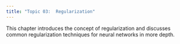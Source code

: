 ```yaml
---
title: "Topic 03:  Regularization"
---
```

This chapter introduces the concept of regularization and discusses common regularization techniques for neural networks in more depth.